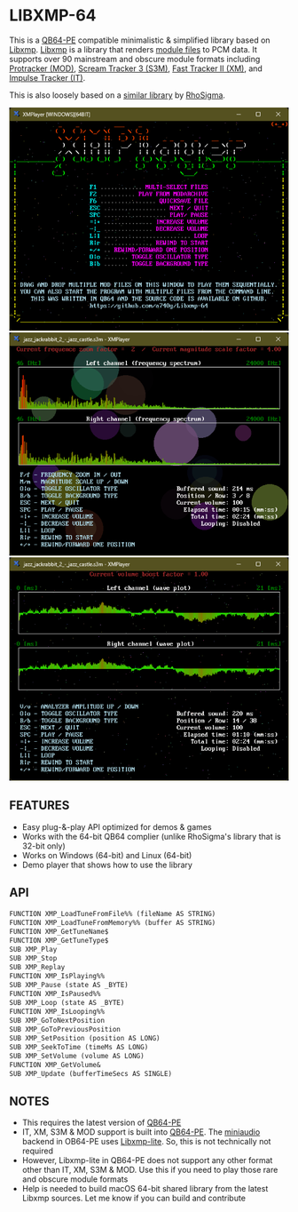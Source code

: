 # LIBXMP-64

This is a [QB64-PE](https://github.com/QB64-Phoenix-Edition/QB64pe) compatible minimalistic & simplified library based on [Libxmp](https://github.com/libxmp/libxmp). [Libxmp](https://github.com/libxmp/libxmp) is a library that renders [module files](https://en.wikipedia.org/wiki/Module_file) to PCM data. It supports over 90 mainstream and obscure module formats including [Protracker (MOD)](https://en.wikipedia.org/wiki/MOD_(file_format)), [Scream Tracker 3 (S3M)](https://en.wikipedia.org/wiki/S3M_(file_format)), [Fast Tracker II (XM)](https://en.wikipedia.org/wiki/XM_(file_format)), and [Impulse Tracker (IT)](https://en.wikipedia.org/wiki/Impulse_Tracker#IT_file_format).

This is also loosely based on a [similar library](https://qb64phoenix.com/forum/showthread.php?tid=29) by [RhoSigma](https://github.com/RhoSigma-QB64).

![Screenshot](screenshots/screenshot1.png)
![Screenshot](screenshots/screenshot2.png)
![Screenshot](screenshots/screenshot3.png)

## FEATURES

- Easy plug-&-play API optimized for demos & games
- Works with the 64-bit QB64 complier (unlike RhoSigma's library that is 32-bit only)
- Works on Windows (64-bit) and Linux (64-bit)
- Demo player that shows how to use the library

## API

```VB
FUNCTION XMP_LoadTuneFromFile%% (fileName AS STRING)
FUNCTION XMP_LoadTuneFromMemory%% (buffer AS STRING)
FUNCTION XMP_GetTuneName$
FUNCTION XMP_GetTuneType$
SUB XMP_Play
SUB XMP_Stop
SUB XMP_Replay
FUNCTION XMP_IsPlaying%%
SUB XMP_Pause (state AS _BYTE)
FUNCTION XMP_IsPaused%%
SUB XMP_Loop (state AS _BYTE)
FUNCTION XMP_IsLooping%%
SUB XMP_GoToNextPosition
SUB XMP_GoToPreviousPosition
SUB XMP_SetPosition (position AS LONG)
SUB XMP_SeekToTime (timeMs AS LONG)
SUB XMP_SetVolume (volume AS LONG)
FUNCTION XMP_GetVolume&
SUB XMP_Update (bufferTimeSecs AS SINGLE)
```

## NOTES

- This requires the latest version of [QB64-PE](https://github.com/QB64-Phoenix-Edition/QB64pe/releases/latest)
- IT, XM, S3M & MOD support is built into [QB64-PE](https://github.com/QB64-Phoenix-Edition/QB64pe/releases/latest). The [miniaudio](https://miniaud.io/) backend in OB64-PE uses [Libxmp-lite](https://github.com/libxmp/libxmp/tree/master/lite). So, this is not technically not required
- However, Libxmp-lite in QB64-PE does not support any other format other than IT, XM, S3M & MOD. Use this if you need to play those rare and obscure module formats
- Help is needed to build macOS 64-bit shared library from the latest Libxmp sources. Let me know if you can build and contribute
